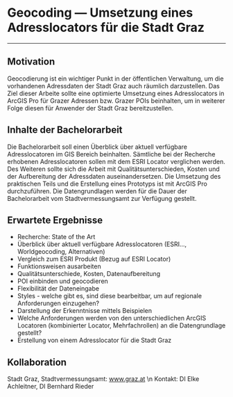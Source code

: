 # Geocoding — Umsetzung eines Adresslocators für die Stadt Graz

---
## Motivation
Geocodierung ist ein wichtiger Punkt in der öffentlichen Verwaltung, um die vorhandenen Adressdaten der Stadt Graz auch räumlich darzustellen. Das Ziel dieser Arbeite sollte eine optimierte Umsetzung eines Adresslocators in ArcGIS Pro für Grazer Adressen bzw. Grazer POIs beinhalten, um in weiterer Folge diesen für Anwender der Stadt Graz bereitzustellen.

## Inhalte der Bachelorarbeit
Die Bachelorarbeit soll einen Überblick über aktuell verfügbare Adresslocatoren im GIS Bereich beinhalten. Sämtliche bei der Recherche erhobenen Adresslocatoren sollen mit dem ESRI Locator verglichen werden. Des Weiteren sollte sich die Arbeit mit Qualitätsunterschieden, Kosten und der Aufbereitung der Adressdaten auseinandersetzen. Die Umsetzung des praktischen Teils und die Erstellung eines Prototyps ist mit ArcGIS Pro durchzuführen. Die Datengrundlagen werden für die Dauer der Bachelorarbeit vom Stadtvermessungsamt zur Verfügung gestellt.

## Erwartete Ergebnisse
* Recherche: State of the Art
* Überblick über aktuell verfügbare Adresslocatoren (ESRI..., Worldgeocoding, Alternativen)
* Vergleich zum ESRI Produkt (Bezug auf ESRI Locator)
* Funktionsweisen ausarbeiten
* Qualitätsunterschiede, Kosten, Datenaufbereitung
* POI einbinden und geocodieren
* Flexibilität der Dateneingabe
* Styles - welche gibt es, sind diese bearbeitbar, um auf regionale Anforderungen einzugehen?
* Darstellung der Erkenntnisse mittels Beispielen
* Welche Anforderungen werden von den unterschiedlichen ArcGIS Locatoren (kombinierter Locator, Mehrfachrollen) an die Datengrundlage gestellt?
* Erstellung von einem Adresslocator für die Stadt Graz

## Kollaboration
Stadt Graz, Stadtvermessungsamt: www.graz.at \n
Kontakt: DI Elke Achleitner, DI Bernhard Rieder
